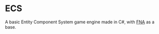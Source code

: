 # ECS
A basic Entity Component System game engine made in C#, with [FNA](https://github.com/FNA-XNA/FNA) as a base.